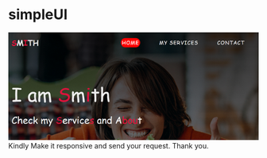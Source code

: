 # simpleUI
![sample](https://github.com/Heinirich/simpleUI/blob/main/screenshot/Capture1.PNG)
Kindly Make it responsive and send your request. Thank you.

